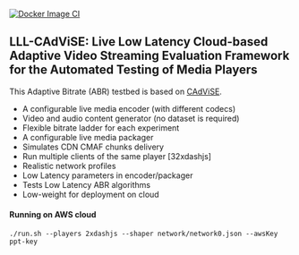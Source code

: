 [![Docker Image CI](https://github.com/cd-athena/LLL-CAdViSE/actions/workflows/clientDockerImage.yml/badge.svg?branch=master&event=push)](https://github.com/cd-athena/LLL-CAdViSE/actions/workflows/clientDockerImage.yml)

## LLL-CAdViSE: Live Low Latency Cloud-based Adaptive Video Streaming Evaluation Framework for the Automated Testing of Media Players
This Adaptive Bitrate (ABR) testbed is based on [CAdViSE](https://github.com/cd-athena/CAdViSE).

- A configurable live media encoder (with different codecs)
- Video and audio content generator (no dataset is required)
- Flexible bitrate ladder for each experiment 
- A configurable live media packager 
- Simulates CDN CMAF chunks delivery
- Run multiple clients of the same player [32xdashjs]
- Realistic network profiles
- Low Latency parameters in encoder/packager
- Tests Low Latency ABR algorithms
- Low-weight for deployment on cloud

#### Running on AWS cloud
```
./run.sh --players 2xdashjs --shaper network/network0.json --awsKey ppt-key
```